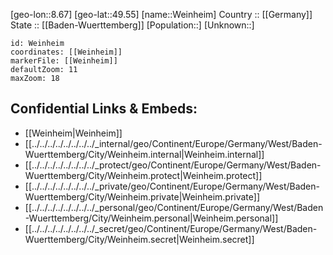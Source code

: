 ﻿---
location: [49.55,8.67] 
mapzoom: [7,12] 
mapmarker: city 
type: City
tags:
- geo/City


SpocWebEntityId: 35506
isDeleted: false
confidential: public

---
[geo-lon::8.67] 
[geo-lat::49.55] 
[name::Weinheim] 
Country :: [[Germany]]  
State :: [[Baden-Wuerttemberg]] 
[Population::] 
[Unknown::] 


```leaflet
id: Weinheim
coordinates: [[Weinheim]] 
markerFile: [[Weinheim]] 
defaultZoom: 11 
maxZoom: 18
```


## Confidential Links & Embeds: 
- [[Weinheim|Weinheim]]  
- [[../../../../../../../../_internal/geo/Continent/Europe/Germany/West/Baden-Wuerttemberg/City/Weinheim.internal|Weinheim.internal]] 
- [[../../../../../../../../_protect/geo/Continent/Europe/Germany/West/Baden-Wuerttemberg/City/Weinheim.protect|Weinheim.protect]] 
- [[../../../../../../../../_private/geo/Continent/Europe/Germany/West/Baden-Wuerttemberg/City/Weinheim.private|Weinheim.private]] 
- [[../../../../../../../../_personal/geo/Continent/Europe/Germany/West/Baden-Wuerttemberg/City/Weinheim.personal|Weinheim.personal]] 
- [[../../../../../../../../_secret/geo/Continent/Europe/Germany/West/Baden-Wuerttemberg/City/Weinheim.secret|Weinheim.secret]] 
